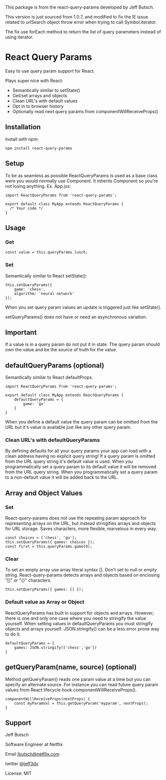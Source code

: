 This package is from the react-query-params developed by Jeff Butsch.

This version is just sourced from 1.0.7, and modified to fix the IE issue related to urlSearch object throw error when trying to call Symbol.iterator.

The fix use forEach method to return the list of query parameters instead of using iterator.



# React Query Params
Easy to use query param support for React.

Plays super nice with React:

- Semantically similar to setState()
- Get/set arrays and objects
- Clean URL's with default values
- Opt in to browser history
- Optionally read next query params from componentWillReceiveProps()

## Installation
Install with npm:

	npm install react-query-params

## Setup
To be as seamless as possible ReactQueryParams is used as a base class were you would normally use Component. It inherits Component so you're not losing anything.
Ex. App.jsx:

	import ReactQueryParams from 'react-query-params';

	export default class MyApp extends ReactQueryParams {
	  /* Your code */
	}

## Usage
### Get

	const value = this.queryParams.lunch;

### Set
Semantically similar to React setState():

	this.setQueryParams({
		game: 'chess',
		algorithm: 'neural network'
	});

When you set query param values an update is triggered just like setState().

setQueryParams() does not have or need an asynchronous variation.

## Important
If a value is in a query param do not put it in state. The query param should own the value and be the source of truth for the value.

## defaultQueryParams (optional)

Semantically similar to React defaultProps.

	import ReactQueryParams from 'react-query-params';

	export default class MyApp extends ReactQueryParams {
	    defaultQueryParams = {
	        game: 'go'
	    }
	}

When you define a default value the query param can be omitted from the URL but it's value is available just like any other query param.

### Clean URL's with defaultQueryParams
By defining defaults for all your query params your app can load with a clean address having no explicit query string! If a query param is omitted from the URL query string it's default value is used. When you programmatically set a query param to its default value it will be removed from the URL query string. When you programmatically set a query param to a non-default value it will be added back to the URL.

## Array and Object Values

### Set
React-query-params does not use the repeating param approach for representing arrays on the URL, but instead stringifies arrays and objects for URL storage. Saves characters, more flexible, marvelous in every way.

	const choices = ['chess', 'go'];
	this.setQueryParams({ games: choices });
	const first = this.queryParams.game[0];

### Clear
To set an empty array use array literal syntax []. Don't set to null or empty string. React-query-params detects arrays and objects based on enclosing "[]" or "{}" characters.

	this.setQueryParams({ games: [] });

### Default value as Array or Object
ReactQueryParams has built in support for objects and arrays. However, there is one and only one case where you need to stringify the value yourself.
When setting values in defaultQueryParams you must stringify objects and arrays yourself. JSON.stringify() can be a less error prone way to do it.

	defaultQueryParams = {
		games: JSON.stringify(['chess','go'])
	}


## getQueryParam(name, source) (optional)
Method getQueryParam() reads one param value at a time but you can specify an alternate source. For instance you can read future query param values from React lifecycle hook componentWillReceiveProps().

	componentWillReceiveProps(nextProps) {
		const myParamVal = this.getQueryParam('myparam', nextProps);
	}




## Support
Jeff Butsch

Software Engineer at Netflix

Email [jbutsch@netflix.com](mailto:jbutsch@netflix.com?subject=I%20love%20react-query-params)

twitter [@jeff3dx](https://twitter.com/jeff3dx)

License: MIT
